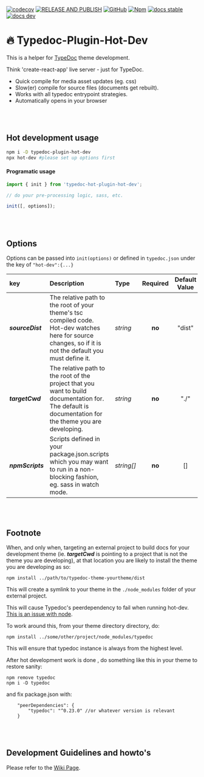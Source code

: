 [![codecov](https://codecov.io/gh/citkane/typedoc-plugin-hot-dev/branch/main/graph/badge.svg?token=GXPS7CMTXP)](https://codecov.io/gh/citkane/typedoc-plugin-hot-dev)
[![RELEASE AND PUBLISH](https://github.com/citkane/typedoc-plugin-hot-dev/actions/workflows/release.yml/badge.svg)](https://github.com/citkane/typedoc-plugin-hot-dev/actions/workflows/release.yml)
[![GitHub](https://badgen.net/badge/icon/github?icon=github&label)](https://github.com/citkane/typedoc-plugin-hot-dev)
[![Npm](https://badgen.net/badge/icon/npm?icon=npm&label)](https://npmjs.com/package/typedoc-plugin-hot-dev)
[![docs stable](https://img.shields.io/badge/docs-stable-teal.svg)](https://citkane.github.io/typedoc-plugin-hot-dev/stable)
[![docs dev](https://img.shields.io/badge/docs-dev-teal.svg)](https://citkane.github.io/typedoc-plugin-hot-dev/dev)

# 🔥 Typedoc-Plugin-Hot-Dev

This is a helper for [TypeDoc](https://typedoc.org/) theme development.

Think 'create-react-app' live server - just for TypeDoc.

-   Quick compile for media asset updates (eg. css)
-   Slow(er) compile for source files (documents get rebuilt).
-   Works with all typedoc entrypoint strategies.
-   Automatically opens in your browser

<br /><br />

## Hot development usage

```bash
npm i -D typedoc-plugin-hot-dev
npx hot-dev #please set up options first
```

#### Programatic usage

```ts
import { init } from 'typedoc-hot-plugin-hot-dev';

// do your pre-processing logic, sass, etc.

init([, options]);
```

<br /><br />

## Options

Options can be passed into `init(options)` or defined in `typedoc.json` under the key of `"hot-dev":{...}`

| key              | Description                                                                                                                                               | Type       | Required | Default Value |
| :--------------- | :-------------------------------------------------------------------------------------------------------------------------------------------------------- | :--------- | :------: | :-----------: |
| **_sourceDist_** | The relative path to the root of your theme's tsc compiled code. Hot-dev watches here for source changes, so if it is not the default you must define it. | _string_   |  **no**  |    "dist"     |
| **_targetCwd_**  | The relative path to the root of the project that you want to build documentation for. The default is documentation for the theme you are developing.     | _string_   |  **no**  |     "./"      |
| **_npmScripts_** | Scripts defined in your package.json.scripts which you may want to run in a non-blocking fashion, eg. sass in watch mode.                                 | _string[]_ |  **no**  |      []       |

<br /><br />

## Footnote

When, and only when, targeting an external project to build docs for your development theme (ie. **_targetCwd_** is pointing to a project that is not the theme you are developing), at that location you are likely to install the theme you are developing as so:

```
npm install ../path/to/typedoc-theme-yourtheme/dist
```

This will create a symlink to your theme in the `./node_modules` folder of your external project.

This will cause Typedoc's peerdependency to fail when running hot-dev. [This is an issue with node](https://github.com/npm/npm/issues/5875).

To work around this, from your theme directory directory, do:

```
npm install ../some/other/project/node_modules/typedoc
```

This will ensure that typedoc instance is always from the highest level.

After hot development work is done , do something like this in your theme to restore sanity:

```
npm remove typedoc
npm i -D typedoc
```

and fix package.json with:

```jsonc
	"peerDependencies": {
		"typedoc": "^0.23.0" //or whatever version is relevant
	}
```

<br /><br />

## Development Guidelines and howto's

Please refer to the [Wiki Page](https://github.com/citkane/typedoc-plugin-hot-dev/wiki/Development-Guidelines).
